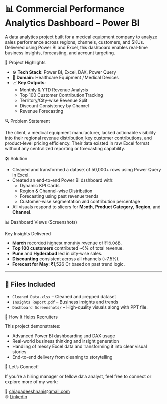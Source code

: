 # 📊 Commercial Performance Analytics Dashboard – Power BI

A data analytics project built for a medical equipment company to analyze sales performance across regions, channels, customers, and SKUs. Delivered using Power BI and Excel, this dashboard enables real-time business insights, forecasting, and account targeting.

📌 Project Highlights

- ⚙️ **Tech Stack**: Power BI, Excel, DAX, Power Query
- 🏥 **Domain**: Healthcare Equipment / Medical Devices
- 📈 **Key Outputs**:
  - Monthly & YTD Revenue Analysis
  - Top 100 Customer Contribution Tracking
  - Territory/City-wise Revenue Split
  - Discount Consistency by Channel
  - Revenue Forecasting

🔍 Problem Statement

The client, a medical equipment manufacturer, lacked actionable visibility into their regional revenue distribution, key customer contributions, and product-level pricing efficiency. Their data existed in raw Excel format without any centralized reporting or forecasting capability.

🛠️ Solution

- Cleaned and transformed a dataset of 50,000+ rows using Power Query in Excel.
- Created an end-to-end Power BI dashboard with:
  - Dynamic KPI Cards
  - Region & Channel-wise Distribution
  - Forecasting using past revenue trends
  - Customer-wise segmentation and contribution percentage
- All visuals respond to slicers for **Month**, **Product Category**, **Region**, and **Channel**.

📊 Dashboard Views (Screenshots)



Key Insights Delivered

- **March** recorded highest monthly revenue of ₹16.08B.
- **Top 100 customers** contributed ~6% of total revenue.
- **Pune** and **Hyderabad** led in city-wise sales.
- **Discounting** consistent across all channels (~7.5%).
- **Forecast for May**: ₹1,526 Cr based on past trend logic.

---

## 📁 Files Included

- `Cleaned_Data.xlsx` – Cleaned and prepped dataset
- `Insights Report.pdf` – Business insights and trends  
- `Dashboard Screenshots/` – High-quality visuals along with PPT file.

📌 How It Helps Recruiters

This project demonstrates:
- Advanced Power BI dashboarding and DAX usage
- Real-world business thinking and insight generation
- Handling of messy Excel data and transforming it into clear visual stories
- End-to-end delivery from cleaning to storytelling

🙌 Let’s Connect!

If you're a hiring manager or fellow data analyst, feel free to connect or explore more of my work:

📧 chjagadeeshnani@gmail.com  
🌐 [LinkedIn](https://www.linkedin.com/in/jagadeesh-chandrasetty-48162a27a)
